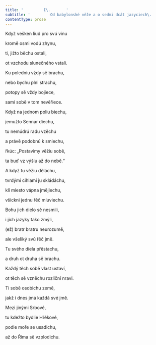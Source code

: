 ```yaml
---
title: '         I\.       '
subtitle: '         Od babylonské věže a o sedmi dcát jazyciech\.       '
contentType: prose
---
```


Když vešken liud pro svú vinu

kromě osmi vodú zhynu,

ti, jižto běchu ostali,

ot vzchodu slunečného vstali.

Ku poledniu vždy sě brachu,

nebo bychu plni strachu,

potopy sě vždy bojiece,

sami sobě v tom nevěřiece.

Když na jednom poliu biechu,

jemužto Sennar diechu,

tu nemúdrú radu vzěchu

a právě podobnú k smiechu,

řkúc: „Postavimy věžiu sobě,

ta buď vz výšiu až do nebě.“

A když tu věžiu děláchu,

tvrdými cihlami ju skládáchu,

klí miesto vápna jmějiechu,

všickni jednu řěč mluviechu.

Bohu jich dielo sě nesmili,

i jich jazyky tako zmýli,

(ež) bratr bratru neurozumě,

ale všeliký svú řěč jmě.

Tu svého diela přěstachu,

a druh ot druha sě brachu.

Každý těch sobě vlast ustaví,

ot těch sě vzněchu rozliční nravi.

Ti sobě osobichu země,

jakž i dnes jmá každá své jmě.

Mezi jinými Srbové,

tu kdežto bydlie Hřěkové,

podle moře se usadichu,

až do Říma sě vzplodichu.

